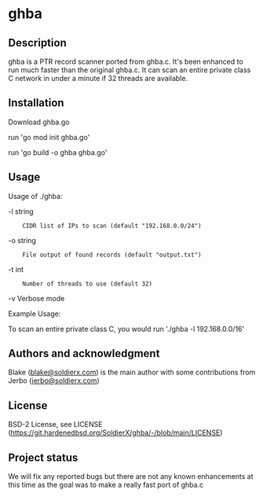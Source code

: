 # ghba

## Description

ghba is a PTR record scanner ported from ghba.c.  It's been enhanced to run much faster than the original ghba.c.  It can scan an entire private class C network in under a minute if 32 threads are available. 

## Installation

Download ghba.go

run 'go mod init ghba.go'

run 'go build -o ghba ghba.go'

## Usage

Usage of ./ghba:

  -l string

    	CIDR list of IPs to scan (default "192.168.0.0/24")

  -o string

    	File output of found records (default "output.txt")
  -t int
  
    	Number of threads to use (default 32)

  -v	Verbose mode

Example Usage:

To scan an entire private class C, you would run './ghba -l 192.168.0.0/16'

## Authors and acknowledgment

Blake (blake@soldierx.com) is the main author with some contributions from Jerbo (jerbo@soldierx.com)

## License

BSD-2 License, see LICENSE (https://git.hardenedbsd.org/SoldierX/ghba/-/blob/main/LICENSE)

## Project status

We will fix any reported bugs but there are not any known enhancements at this time as the goal was to make a really fast port of ghba.c